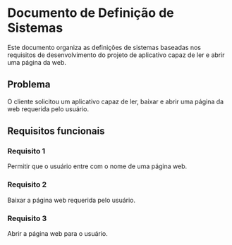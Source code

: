 # Documento de Definição de Sistemas

Este documento organiza as definições de sistemas baseadas nos requisitos de desenvolvimento do projeto de aplicativo capaz de ler e abrir uma página da web.



## Problema

O cliente solicitou um aplicativo capaz de ler, baixar e abrir uma página da web requerida pelo usuário.


## Requisitos funcionais


### Requisito 1

Permitir que o usuário entre com o nome de uma página web.


### Requisito 2

Baixar a página web requerida pelo usuário.


### Requisito 3

Abrir a página web para o usuário.

